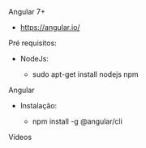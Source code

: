 Angular 7+

- https://angular.io/

Pré requisitos:

- NodeJs:

    - sudo apt-get install nodejs npm

Angular

- Instalação:

    - npm install -g @angular/cli

Vídeos
